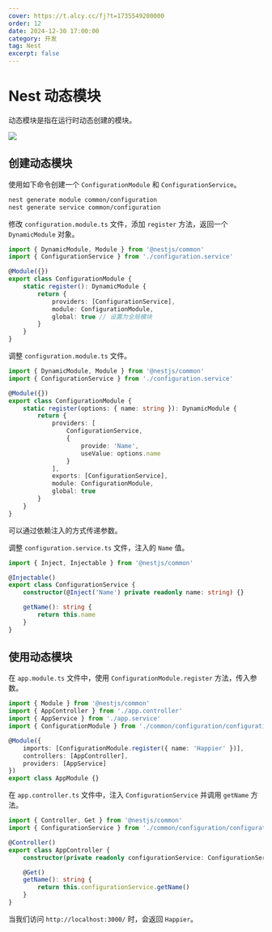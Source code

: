 ```yaml
---
cover: https://t.alcy.cc/fj?t=1735549200000
order: 12
date: 2024-12-30 17:00:00
category: 开发
tag: Nest
excerpt: false
---
```


# Nest 动态模块

动态模块是指在运行时动态创建的模块。

![](https://happier-blog.oss-cn-qingdao.aliyuncs.com/NestStudyNotes/Nest%E5%8A%A8%E6%80%81%E6%A8%A1%E5%9D%9701.jpg)

## 创建动态模块

使用如下命令创建一个 `ConfigurationModule` 和 `ConfigurationService`。

```sh
nest generate module common/configuration
nest generate service common/configuration
```

修改 `configuration.module.ts` 文件，添加 `register` 方法，返回一个 `DynamicModule` 对象。

```TypeScript
import { DynamicModule, Module } from '@nestjs/common'
import { ConfigurationService } from './configuration.service'

@Module({})
export class ConfigurationModule {
    static register(): DynamicModule {
        return {
            providers: [ConfigurationService],
            module: ConfigurationModule,
            global: true // 设置为全局模块
        }
    }
}
```

调整 `configuration.module.ts` 文件。

```TypeScript
import { DynamicModule, Module } from '@nestjs/common'
import { ConfigurationService } from './configuration.service'

@Module({})
export class ConfigurationModule {
    static register(options: { name: string }): DynamicModule {
        return {
            providers: [
                ConfigurationService,
                {
                    provide: 'Name',
                    useValue: options.name
                }
            ],
            exports: [ConfigurationService],
            module: ConfigurationModule,
            global: true
        }
    }
}
```

可以通过依赖注入的方式传递参数。

调整 `configuration.service.ts` 文件，注入的 `Name` 值。

```TypeScript
import { Inject, Injectable } from '@nestjs/common'

@Injectable()
export class ConfigurationService {
    constructor(@Inject('Name') private readonly name: string) {}

    getName(): string {
        return this.name
    }
}
```

## 使用动态模块

在 `app.module.ts` 文件中，使用 `ConfigurationModule.register` 方法，传入参数。

```TypeScript
import { Module } from '@nestjs/common'
import { AppController } from './app.controller'
import { AppService } from './app.service'
import { ConfigurationModule } from './common/configuration/configuration.module'

@Module({
    imports: [ConfigurationModule.register({ name: 'Happier' })],
    controllers: [AppController],
    providers: [AppService]
})
export class AppModule {}
```

在 `app.controller.ts` 文件中，注入 `ConfigurationService` 并调用 `getName` 方法。

```TypeScript
import { Controller, Get } from '@nestjs/common'
import { ConfigurationService } from './common/configuration/configuration.service'

@Controller()
export class AppController {
    constructor(private readonly configurationService: ConfigurationService) {}

    @Get()
    getName(): string {
        return this.configurationService.getName()
    }
}
```

当我们访问 `http://localhost:3000/` 时，会返回 `Happier`。
